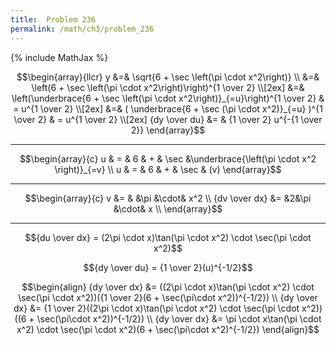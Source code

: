 ```yaml
---
title:  Problem 236
permalink: /math/ch3/problem_236
---
```

{% include MathJax %}

$$\begin{array}{llcr}
    y &=& \sqrt{6 + \sec \left(\pi \cdot x^2\right)} \\
 &=& \left(6 + \sec \left(\pi \cdot x^2\right)\right)^{1 \over 2} \\[2ex]
  &=& \left(\underbrace{6 + \sec \left(\pi \cdot x^2\right)}_{=u}\right)^{1 \over 2} & = u^{1 \over 2} \\[2ex]
  &=& ( \underbrace{6 + \sec (\pi \cdot x^2)}_{=u} )^{1 \over 2} & = u^{1 \over 2} \\[2ex]
    {dy \over du} &= & {1 \over 2} u^{-{1 \over 2}}
\end{array}$$

<hr>

$$\begin{array}{c}
    u & = & 6 & + & \sec &\underbrace{\left(\pi \cdot x^2 \right)}_{=v} \\
    u & = & 6 & + & \sec & (v)
\end{array}$$

<hr>

$$\begin{array}{c}
            v &= & &\pi &\cdot& x^2 \\
{dv \over dx} &= &2&\pi &\cdot& x \\
\end{array}$$

<hr>

$${du \over dx} = (2\pi \cdot x)\tan(\pi \cdot x^2) \cdot \sec(\pi \cdot x^2)$$


$${dy \over du} = {1 \over 2}(u)^{-1/2}$$

$$\begin{align}
{dy \over dx} &= ((2\pi \cdot x)\tan(\pi \cdot x^2) \cdot \sec(\pi \cdot x^2))({1 \over 2}(6 + \sec(\pi\cdot x^2))^{-1/2}) \\
{dy \over dx} &= {1 \over 2}((2\pi \cdot x)\tan(\pi \cdot x^2) \cdot \sec(\pi \cdot x^2))((6 + \sec(\pi\cdot x^2))^{-1/2}) \\
{dy \over dx} &= \pi \cdot x\tan(\pi \cdot x^2) \cdot \sec(\pi \cdot x^2)(6 + \sec(\pi\cdot x^2)^{-1/2})
\end{align}$$
